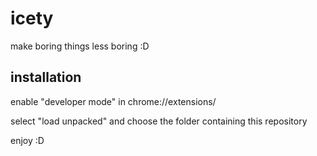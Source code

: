 # icety
make boring things less boring :D

## installation
enable "developer mode" in chrome://extensions/

select "load unpacked" and choose the folder containing this repository

enjoy :D